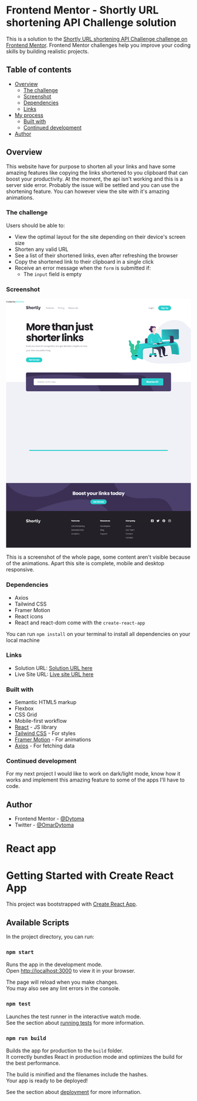 # Frontend Mentor - Shortly URL shortening API Challenge solution

This is a solution to the [Shortly URL shortening API Challenge challenge on Frontend Mentor](https://www.frontendmentor.io/challenges/url-shortening-api-landing-page-2ce3ob-G). Frontend Mentor challenges help you improve your coding skills by building realistic projects. 

## Table of contents

- [Overview](#overview)
  - [The challenge](#the-challenge)
  - [Screenshot](#screenshot)
  - [Dependencies](#dependencies)
  - [Links](#links)
- [My process](#my-process)
  - [Built with](#built-with)
  - [Continued development](#continued-development)
- [Author](#author)


## Overview

This website have for purpose to shorten all your links and have some amazing features like copying the links shortened to you clipboard that can boost your productivity. At the moment, the api isn't working and this is a server side error. Probably the issue will be settled and you can use the shortening feature. You can however view the site with it's amazing animations.

### The challenge

Users should be able to:

- View the optimal layout for the site depending on their device's screen size
- Shorten any valid URL
- See a list of their shortened links, even after refreshing the browser
- Copy the shortened link to their clipboard in a single click
- Receive an error message when the `form` is submitted if:
  - The `input` field is empty

### Screenshot

![](./public/url-shortening-app.png)

This is a screenshot of the whole page, some content aren't visible because of the animations. Apart this site is complete, mobile and desktop responsive. 

### Dependencies
- Axios
- Tailwind CSS
- Framer Motion
- React icons
- React and react-dom come with the ```create-react-app```

You can run `npm install` on your terminal to install all dependencies on your local machine

### Links

- Solution URL: [Solution URL here](https://www.frontendmentor.io/solutions/url-shortening-app-o3NKPZ3vV9)
- Live Site URL: [Live site URL here](https://url-shortening-app8.netlify.app/)


### Built with

- Semantic HTML5 markup
- Flexbox
- CSS Grid
- Mobile-first workflow
- [React](https://reactjs.org/) - JS library
- [Tailwind CSS](https://tailwindcss.com/) - For styles
- [Framer Motion](https://www.framer.com/motion/) - For animations
- [Axios](https://axios-http.com/docs/intro) - For fetching data



### Continued development

For my next project I would like to work on dark/light mode, know how it works and implement this amazing feature to some of the apps I'll have to code.


## Author

- Frontend Mentor - [@Dytoma](https://www.frontendmentor.io/profile/Dytoma)
- Twitter - [@OmarDytoma](https://www.twitter.com/OmarDytoma)




# React app
# Getting Started with Create React App

This project was bootstrapped with [Create React App](https://github.com/facebook/create-react-app).

## Available Scripts

In the project directory, you can run:

### `npm start`

Runs the app in the development mode.\
Open [http://localhost:3000](http://localhost:3000) to view it in your browser.

The page will reload when you make changes.\
You may also see any lint errors in the console.

### `npm test`

Launches the test runner in the interactive watch mode.\
See the section about [running tests](https://facebook.github.io/create-react-app/docs/running-tests) for more information.

### `npm run build`

Builds the app for production to the `build` folder.\
It correctly bundles React in production mode and optimizes the build for the best performance.

The build is minified and the filenames include the hashes.\
Your app is ready to be deployed!

See the section about [deployment](https://facebook.github.io/create-react-app/docs/deployment) for more information.

